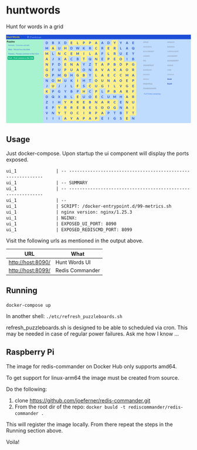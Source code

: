 # huntwords

Hunt for words in a grid

![Hunt Words](ui/etc/huntwords.png)

## Usage

Just docker-compose. Upon startup the ui component will display the ports exposed.

```
ui_1               | -- ------------------------------------------------------------
ui_1               | -- SUMMARY
ui_1               | -- ------------------------------------------------------------
ui_1               | --
ui_1               | SCRIPT: /docker-entrypoint.d/99-metrics.sh
ui_1               | nginx version: nginx/1.25.3
ui_1               | NGINX:
ui_1               | EXPOSED_UI_PORT: 8090
ui_1               | EXPOSED_REDISCMD_PORT: 8099
```

Visit the following urls as mentioned in the output above.

URL|What
---|----
[http://host:8090/](http://host:8090/)|Hunt Words UI
[http://host:8099/](http://host:8099/)|Redis Commander

## Running

`docker-compose up`

In another shell:
`./etc/refresh_puzzleboards.sh`

refresh_puzzleboards.sh is designed to be able to scheduled via cron. This may be needed in case of regular power failures. Ask me how I know ...

## Raspberry Pi

The image for redis-commander on Docker Hub only supports amd64.

To get support for linux-arm64 the image must be created from source.

Do the following:

1. clone https://github.com/joeferner/redis-commander.git
1. From the root dir of the repo: `docker buuld -t rediscommander/redis-commander .`

This will register the image locally. From there repeat the steps in the Running section above.

Voila!
